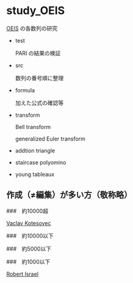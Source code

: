 # study_OEIS

[OEIS](https://oeis.org/) の各数列の研究

* test
 
    PARI の結果の検証

* src

    数列の番号順に整理
    
* formula

    加えた公式の確認等
    
* transform

    Bell transform
    
    generalized Euler transform
    
* addtion triangle

* staircase polyomino

* young tableaux

## 作成（≠編集）が多い方（敬称略）

###　約10000超

[Vaclav Kotesovec](https://oeis.org/search?q=author%3AVaclav+Kotesovec)

###　約10000以下

###　約5000以下

###　約1000以下

[Robert Israel](https://oeis.org/search?q=author%3ARobert+Israel)


